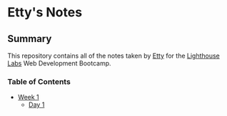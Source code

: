 # Etty's Notes
## Summary 

This repository contains all of the notes taken by [Etty](https://github.com/EttyDaniel) for the [Lighthouse Labs](https://www.lighthouselabs.ca) Web Development Bootcamp.

### Table of Contents

* [Week 1](/Week_1)
  * [Day 1](/Week_1/Day_1)
